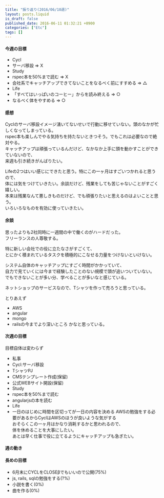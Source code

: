 ```yaml
---
title: "振り返り(2016/06/10週)"
layout: posts.liquid
is_draft: false
published_date: 2016-06-11 01:32:21 +0900
categories: ["Etc"]
tags: []
---
```


#### 今週の目標
- Cycl
- サーバ移設 =\> X
- Study
- rspec本を50%まで読む =\> X
- 会社系でキャッチアップできてないことをなるべく前にすすめる =\> △
- Life
- 「すべてはいっぱいのコーヒー」からを読み終える =\> ○
- なるべく体をやすめる =\> ○
#### 感想
Cyclのサーバ移設イメージ湧いてないせいで行動に移せていない。頭のなかが忙しくなってしまっている。  
rspec本も楽しんでやる気持ちを持たないときつそう。でもこれは必要なので絶対やる。  
キャッチアップは頑張っているんだけど、なかなか上手に頭を動かすことができていないので、  
来週も引き続きがんばりたい。

Lifeの2つはいい感じにできたと思う。特にこの一ヶ月はすごいつかれると思うので、  
体には気をつけていきたい。余談だけど、残業をしても苦じゃないことがすごく嬉しい。  
本来は残業なんて悪しきものだけど、でも頑張りたいと思えるのはよいことと思う。  
いろいろなものを有効に使っていきたい。

#### 余談
思ったよりも2社同時に一週間の中で働くのがハードだった。  
フリーランスの人尊敬する。

特に新しい会社での役に立たなさがすごくて、  
とにかく積まれているタスクを積極的にこなせる力量をつけないといけない。

システム自体のキャッチアップにすごく時間がかかっていて、  
自力で見ていくには今まで経験したことのない規模で頭が追いついていない。  
でもできないことが多い分、学べることが多いなと感じている。

ネットショップのサービスなので、Tシャツを作って売ろうと思っている。

とりあえず

- AWS
- angular
- mongo
- railsの今までより深いところ
かなと思っている。

#### 次週の目標
目標自体は変わらず

- 私事
- Cycl:サーバ移設
- TシャツPJ
- CMSテンプレート作成(保留)
- 公式WEBサイト開設(保留)
- Study
- rspec本を50%まで読む
- angularjsの本を読む
- Life
- 一日のはじめに時間を区切ってが一日の内容を決める
AWSの勉強をする必要があるからCyclはAWSのほうが良いような気がする  
おそらくこの一ヶ月はかなり消耗するかと思われるので、  
体を休めることを大事にしたい。  
あとは早く仕事で役に立てるようにキャッチアップも急ぎたい。

#### 週の動き
#### 長めの目標
- 6月末にCYCLをCLOSEβでもいいので公開(75%)
- js, rails, sqlの勉強をする(?%)
- 小説を書く(0%)
- 曲を作る(0%)

